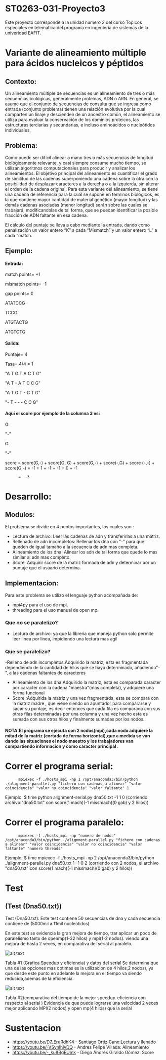# ST0263-031-Proyecto3
Este proyecto corresponde a la unidad numero 2 del curso Topicos especiales en telematica del programa en ingenieria de sistemas de la univeridad EAFIT.

# Variante de alineamiento múltiple para ácidos nucleicos y péptidos

## Contexto:
Un alineamiento múltiple de secuencias  es un alineamiento de tres o más secuencias biológicas, generalmente proteínas, ADN o ARN. En general, se asume que el conjunto de secuencias de consulta que se ingresa como entrada (conjunto problema) tienen una relación evolutiva por la cual comparten un linaje y descienden de un ancestro común, el alineamiento se utiliza para evaluar la conservación de los dominios proteicos, las estructuras terciarias y secundarias, e incluso aminoácidos o nucleótidos individuales.

## Problema:
Como puede ser difícil alinear a mano tres o más secuencias de longitud biológicamente relevante, y casi siempre consume mucho tiempo, se utilizan algoritmos computacionales para producir y analizar los alineamientos. El objetivo principal del alineamiento es cuantificar el grado de similitud de las cadenas superponiendo una cadena sobre la otra con la posibilidad de desplazar caracteres a la derecha o a la izquierda, sin alterar el orden de la cadena original. Para esta variante del alineamiento, se tiene una cadena de referencia para la cuál se supone en términos biológicos, es la que contiene mayor cantidad de material genético (mayor longitud) y las demás cadenas asociadas (menor longitud) serán sobre las cuales se trabajará, modificandolas de tal forma, que se puedan identificar la posible fracción de ADN faltante en esa cadena.

El cálculo del puntaje se lleva a cabo mediante la entrada, dando como penalización un valor entero “K” a cada “Mismatch” y un valor entero “L” a cada “match.

## Ejemplo:

#### Entrada:

match points= +1

mismatch points= -1

gap points= 0

ATATCCG

TCCG

ATGTACTG

ATGTCTG

#### Salida:

Puntaje= 4

Tasa= 4/4 = 1

"A T G T A C T G"

"A T -  A T C C G"

"A T G T -  C T G"

"- T - - -  C C G"

#### Aquí el score por ejemplo de la columna 3 es:
G

"-"

G

"-"

score = score(G,-) + score(G, G) + score(G,-) + score(-,G) + score (-,-) + score(G,-)
          =        -1        +         1         +       -1        +        -1        +        0       +       -1

          =  -3
# Desarrollo:

## Modulos:
El problema se divide en 4 puntos importantes, los cuales son :
- Lectura de archivo: Leer las cadenas de adn y transferirlas a una matriz.
- Rellenado de adn incompletos: Rellenar los dna con "-" para que queden de igual tamaño a la secuencia de adn mas completa.
- Alineamiento de los dna: Alinear los adn de tal forma que quede lo mas similar al adn mas completo.
- Score: Adquirir score de la matriz formada de adn y determinar por un puntaje que el usuario determina.

## Implementacion:
Para este problema se utilizo el lenguaje python acompañada de:
- mpi4py para el uso de mpi.
- threading para el uso manual de open mp.

### Que no se paralelizo?
- Lectura de archivo: ya que la libreria que maneja python solo permite leer linea por linea, impidiendo una lectura mas agil

### Que se paralelizo?
-Relleno de adn incompletos:Adquirido la matriz, esta es fragmentada dependiendo de la cantidad de hilos que se haya determinado, añadiendo"-", a las cadenas faltantes de caracteres
- Alineamiento de los dna:Adquirido la matriz, esta es comparada caracter por caracter con la cadena "maestra"(mas completa), y adquiere una forma funcional
- Score :Adquirida la matriz y una vez fragmentada, esta se compara con la matriz madre , que viene siendo un apuntador para compararse y sacar su puntaje, es decir entonces que cada fila es comparada con sus otras filas determinadas por una columna y una vez hecho esta es sumada con sus otros hilos y finalmente sumadas por los nodos.
#### NOTA:El programa se ejecuta con 2 nodos(mpi),cada nodo adquiere la mitad de la matriz (cortada de forma horizontal),que a medida se van dando las situaciones el nodo maestro y los trabajadores van compartiendo informacion y como caracter principal .

# Correr el programa serial:
          mpiexec -f ./hosts_mpi -np 1 /opt/anaconda3/bin/python ./alignment-parallel.py "fichero con cadenas a alinear" "valor coincidencia" "valor no coincidencia" "valor faltante" 1

Ejemplo: 
          $ time python alignment-serial.py dna50.txt -1 1 0
(corriendo: archivo:"dna50.txt" con score(1 mach)(-1 missmach)(0 gab) y 2 hilos))

# Correr el programa paralelo:
          mpiexec -f ./hosts_mpi -np "numero de nodos" /opt/anaconda3/bin/python ./alignment-parallel.py "fichero con cadenas a alinear" "valor coincidencia" "valor no coincidencia" "valor faltante" "numero threads"

Ejemplo:
          $ time mpiexec -f ./hosts_mpi -np 2 /opt/anaconda3/bin/python ./alignment-parallel.py dna50.txt 1 -1 0 2 
(corriendo con 2 nodos, el archivo "dna50.txt" con score(1 mach)(-1 missmach)(0 gab) y 2 hilos))

# Test
## (Test (Dna50.txt))

Test (Dna50.txt): Este test contiene 50 secuencias de dna y cada secuencia contiene de (5000mil a 11mil nucleótidos)

En este test se evidencia la gran mejora de tiempo, trar aplicar un poco de paralelismo tanto de openmp(1-32 hilos) y mpi(1-2 nodos).
viendo una mejora de hasta 2 veces, en comparativa del serial al paralelo.

![alt text](https://i.ibb.co/3Nf8mBL/Untitled.png)

Tabla #1 (Grafica Speedup y eficiencia) y datos del serial
Se determina que una de las opciones mas optimas es la utilizacion de 4 hilos,2 nodos), ya que desde este punto en adelante la mejora en el tiempo va siendo reducida,ademas de la eficiencia.

![alt text](https://i.ibb.co/kGWV6kS/Capture.png)

Tabla #2(comparativa del tiempo de la mejor speedup-eficiencia con respecto al serial )
Evidencia de que puede lograrse una velocidad 2 veces mejor aplicando MPI(2 nodos) y open mp(4 hilos) que la serial

# Sustentacion
- https://youtu.be/D7_EruRdhK4 - Santiago Ortiz Cano:Lectura y llenado
- https://youtu.be/-VSynlhlvDQ - Andres Felipe Villada: Alineamiento
- https://youtu.be/-_ku8BgEUmk - Diego Andrés Giraldo Gómez: Score



